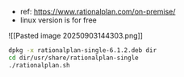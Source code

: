 - ref: https://www.rationalplan.com/on-premise/
- linux version is for free

![[Pasted image 20250903144303.png]]

```bash
dpkg -x rationalplan-single-6.1.2.deb dir
cd dir/usr/share/rationalplan-single
./rationalplan.sh
```